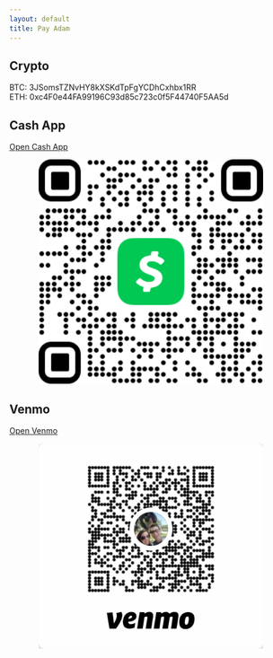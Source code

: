```yaml
---
layout: default  
title: Pay Adam 
---
```


## Crypto
BTC: 3JSomsTZNvHY8kXSKdTpFgYCDhCxhbx1RR  
ETH: 0xc4F0e44FA99196C93d85c723c0f5F44740F5AA5d

## Cash App
<a href="https://cash.app/$AdamHeimendinger/amount" class="button">Open Cash App</a>  
<div style="text-align: center">
    <img src="assets/cash_qr.png" alt="CashApp QR code" width="400" >
</div>

## Venmo
<a href="https://venmo.com/Adam-Heimendinger" class="button">Open Venmo</a>  
<div style="text-align: center">
    <img src="assets/venmo_qr.png" alt="Venmo QR code" width="400" >
</div>
